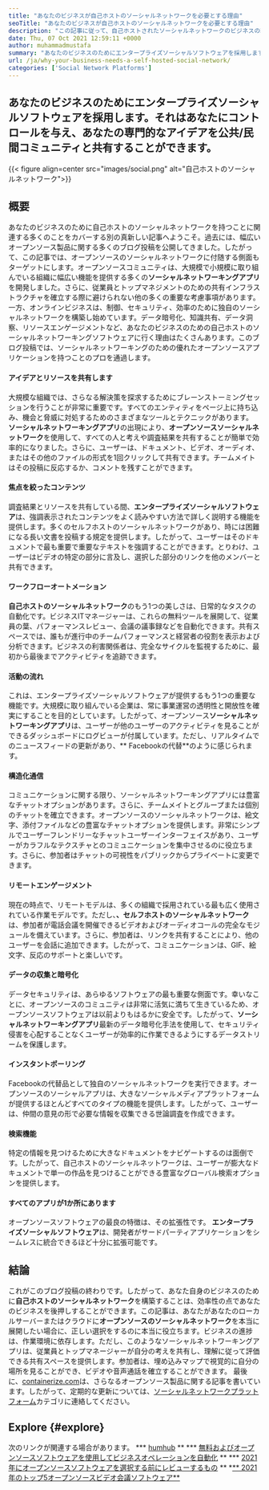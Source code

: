 ```yaml
---
title: "あなたのビジネスが自己ホストのソーシャルネットワークを必要とする理由" 
seoTitle: "あなたのビジネスが自己ホストのソーシャルネットワークを必要とする理由" 
description: "この記事に従って、自己ホストされたソーシャルネットワークのビジネスの利点について学びます。チームや個人のために公共/プライベートスペースを構築することができます。" 
date: Thu, 07 Oct 2021 12:59:11 +0000
author: muhammadmustafa
summary: "あなたのビジネスのためにエンタープライズソーシャルソフトウェアを採用します。それはあなたにコントロールを与え、あなたの専門的なアイデアを公共/民間コミュニティと共有することができます。" 
url: /ja/why-your-business-needs-a-self-hosted-social-network/
categories: ['Social Network Platforms']
---
```


## あなたのビジネスのためにエンタープライズソーシャルソフトウェアを採用します。それはあなたにコントロールを与え、あなたの専門的なアイデアを公共/民間コミュニティと共有することができます。

{{< figure align=center src="images/social.png" alt="自己ホストのソーシャルネットワーク">}}


## 概要
あなたのビジネスのために自己ホストのソーシャルネットワークを持つことに関連する多くのことをカバーする別の真新しい記事へようこそ。過去には、幅広いオープンソース製品に関する多くのブログ投稿を公開してきました。したがって、この記事では、オープンソースのソーシャルネットワークに付随する側面もターゲットにします。オープンソースコミュニティは、大規模で小規模に取り組んでいる組織に幅広い機能を提供する多くの**ソーシャルネットワーキングアプリ**を開発しました。さらに、従業員とトップマネジメントのための共有インフラストラクチャを確立する際に避けられない他の多くの重要な考慮事項があります。
一方、オンラインビジネスは、制御、セキュリティ、効率のために独自のソーシャルネットワークを構築し始めています。データ暗号化、知識共有、データ洞察、リソースエンゲージメントなど、あなたのビジネスのための自己ホストのソーシャルネットワーキングソフトウェアに行く理由はたくさんあります。このブログ投稿では、ソーシャルネットワーキングのための優れたオープンソースアプリケーションを持つことのプロを通過します。

#### アイデアとリソースを共有します
大規模な組織では、さらなる解決策を探求するためにブレーンストーミングセッションを行うことが非常に重要です。すべてのエンティティをページ上に持ち込み、機会と脅威に対処するためのさまざまなツールとテクニックがあります。 **ソーシャルネットワーキングアプリ**の出現により、**オープンソースソーシャルネットワーク**を使用して、すべての人と考えや調査結果を共有することが簡単で効率的になりました。さらに、ユーザーは、ドキュメント、ビデオ、オーディオ、またはその他のファイルの形式を1回クリックして共有できます。チームメイトはその投稿に反応するか、コメントを残すことができます。

#### 焦点を絞ったコンテンツ
調査結果とリソースを共有している間、**エンタープライズソーシャルソフトウェア**は、強調表示されたコンテンツをよく読みやすい方法で詳しく説明する機能を提供します。多くのセルフホストのソーシャルネットワークがあり、時には困難になる長い文書を投稿する規定を提供します。したがって、ユーザーはそのドキュメントで最も重要で重要なテキストを強調することができます。とりわけ、ユーザーはビデオの特定の部分に言及し、選択した部分のリンクを他のメンバーと共有できます。

#### ワークフローオートメーション
**自己ホストのソーシャルネットワーク**のもう1つの美しさは、日常的なタスクの自動化です。ビジネスITマネージャーは、これらの無料ツールを展開して、従業員の葉、パフォーマンスレビュー、会議の議事録などを自動化できます。共有スペースでは、誰もが進行中のチームパフォーマンスと経営者の役割を表示および分析できます。ビジネスの利害関係者は、完全なサイクルを監視するために、最初から最後までアクティビティを追跡できます。

#### 活動の流れ
これは、エンタープライズソーシャルソフトウェアが提供するもう1つの重要な機能です。大規模に取り組んでいる企業は、常に事業運営の透明性と開放性を確実にすることを目的としています。したがって、オープンソース**ソーシャルネットワーキングアプリ**は、ユーザーが他のユーザーのアクティビティを見ることができるダッシュボードにログビューが付属しています。ただし、リアルタイムでのニュースフィードの更新があり、** Facebookの代替**のように感じられます。

#### 構造化通信
コミュニケーションに関する限り、ソーシャルネットワーキングアプリには豊富なチャットオプションがあります。さらに、チームメイトとグループまたは個別のチャットを確立できます。オープンソースのソーシャルネットワークは、絵文字、添付ファイルなどの豊富なチャットオプションを提供します。非常にシンプルでユーザーフレンドリーなチャットユーザーインターフェイスがあり、ユーザーがカラフルなテクスチャとのコミュニケーションを集中させるのに役立ちます。さらに、参加者はチャットの可視性をパブリックからプライベートに変更できます。

#### リモートエンゲージメント
現在の時点で、リモートモデルは、多くの組織で採用されている最も広く使用されている作業モデルです。ただし、**、セルフホストのソーシャルネットワーク**は、参加者が電話会議を開催できるビデオおよびオーディオコールの完全なモジュールを備えています。さらに、参加者は、リンクを共有することにより、他のユーザーを会話に追加できます。したがって、コミュニケーションは、GIF、絵文字、反応のサポートと楽しいです。

#### データの収集と暗号化
データセキュリティは、あらゆるソフトウェアの最も重要な側面です。幸いなことに、オープンソースのコミュニティは非常に活気に満ちて生きているため、オープンソースソフトウェアは以前よりもはるかに安全です。したがって、**ソーシャルネットワーキングアプリ**最新のデータ暗号化手法を使用して、セキュリティ侵害を心配することなくユーザーが効率的に作業できるようにするデータストリームを保護します。

#### インスタントポーリング
Facebookの代替品として独自のソーシャルネットワークを実行できます。オープンソースのソーシャルアプリは、大きなソーシャルメディアプラットフォームが提供するほとんどすべてのタイプの機能を提供します。したがって、ユーザーは、仲間の意見の形で必要な情報を収集できる世論調査を作成できます。

#### 検索機能
特定の情報を見つけるために大きなドキュメントをナビゲートするのは面倒です。したがって、自己ホストのソーシャルネットワークは、ユーザーが膨大なドキュメントで単一の作品を見つけることができる豊富なグローバル検索オプションを提供します。

#### すべてのアプリが1か所にあります
オープンソースソフトウェアの最良の特徴は、その拡張性です。 **エンタープライズソーシャルソフトウェア**は、開発者がサードパーティアプリケーションをシームレスに統合できるほど十分に拡張可能です。

## 結論
これがこのブログ投稿の終わりです。したがって、あなた自身のビジネスのために**自己ホストのソーシャルネットワーク**を構築することは、効率性の点であなたのビジネスを後押しすることができます。この記事は、あなたがあなたのローカルサーバーまたはクラウドに**オープンソースのソーシャルネットワーク**を本当に展開したい場合に、正しい選択をするのに本当に役立ちます。ビジネスの進捗は、作業環境に依存します。ただし、このようなソーシャルネットワーキングアプリは、従業員とトップマネージャーが自分の考えを共有し、理解に従って評価できる共有スペースを提供します。参加者は、埋め込みマップで視覚的に自分の場所を見ることができ、ビデオや音声通話を確立することができます。
最後に、[containerize.com][1]は、さらなるオープンソース製品に関する記事を書いています。したがって、定期的な更新については、[ソーシャルネットワークプラットフォーム][2]カテゴリに連絡してください。

## Explore {#explore}
次のリンクが関連する場合があります。
  *** [humhub][3] **
  *** [無料およびオープンソースソフトウェアを使用してビジネスオペレーションを自動化][4] **
  *** [2021年にオープンソースソフトウェアを選択する前にレビューするもの][5] **
  *[** 2021年のトップ5オープンソースビデオ会議ソフトウェア**][6]

  
[1]: https://www.containerize.com/
[2]: https://products.containerize.com/social-network-platforms/
[3]: https://products.containerize.com/social-network-platforms/humhub/
[4]: https://blog.containerize.com/blogging/automate-business-operations-using-open-source-software/
[5]: https://blog.containerize.com/cmdb-software/things-to-review-before-opting-open-source-software-in-2021/
[6]: https://blog.containerize.com/video-conferencing-software/top-5-open-source-video-conferencing-software-of-2021/
